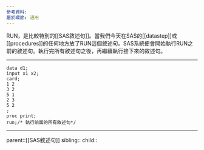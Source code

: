 ```yaml
---
參考資料: 
屬於環節: 通用
---
```

RUN，是比較特別的[[SAS敘述句]]。當我們今天在SAS的[[datastep]]或[[procedures]]的任何地方放了RUN這個敘述句。SAS系統便會開始執行RUN之前的敘述句。執行完所有敘述句之後，再繼續執行接下來的敘述句。
- - -
```SAS
data d1;
input x1 x2;
card;
1 2
3 2
5 1
2 3
5 2
;
proc print;
run;/* 執行前面的所有敘述句*/
```
- - -
parent::[[SAS敘述句]]
sibling::
child::